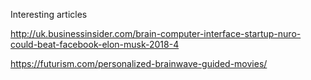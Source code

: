 Interesting articles

http://uk.businessinsider.com/brain-computer-interface-startup-nuro-could-beat-facebook-elon-musk-2018-4

https://futurism.com/personalized-brainwave-guided-movies/
